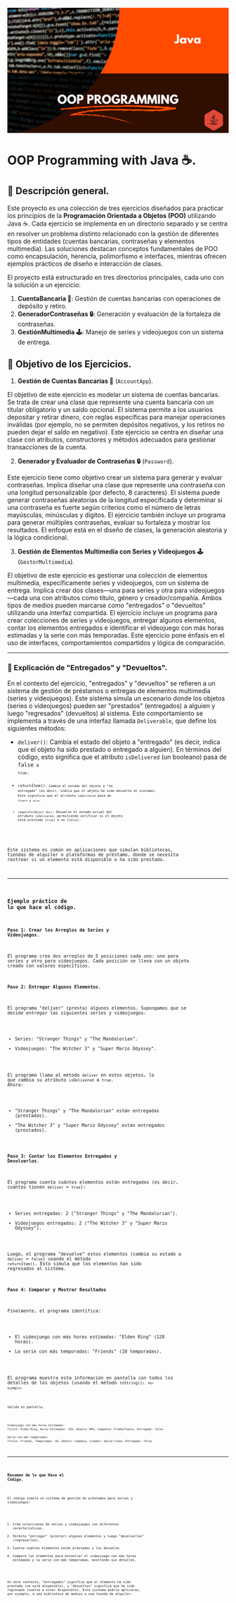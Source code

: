 ![](https://raw.githubusercontent.com/gabrielfernando01/spark/master/pseudocodigo_examples/image/cover_oop.png)

# OOP Programming with Java ☕.

## 🌟 Descripción general.

Este proyecto es una colección de tres ejercicios diseñados para practicar los principios de la **Programación Orientada a Objetos (POO)** utilizando Java ☕. Cada ejercicio se implementa en un directorio separado y se centra en resolver un problema distinto relacionado con la gestión de diferentes tipos de entidades (cuentas bancarias, contraseñas y elementos multimedia). Las soluciones destacan conceptos fundamentales de POO como encapsulación, herencia, polimorfismo e interfaces, mientras ofrecen ejemplos prácticos de diseño e interacción de clases.

El proyecto está estructurado en tres directorios principales, cada uno con la solución a un ejercicio:

1. **CuentaBancaria 🏦**: Gestión de cuentas bancarias con operaciones de depósito y retiro.
2. **GeneradorContraseñas 🔒**: Generación y evaluación de la fortaleza de contraseñas.
3. **GestiónMultimedia 🕹️**: Manejo de series y videojuegos con un sistema de entrega.

## 🎯 Objetivo de los Ejercicios.

1. **Gestión de Cuentas Bancarias 🏦** (<code>AccountApp</code>).

El objetivo de este ejercicio es modelar un sistema de cuentas bancarias. Se trata de crear una clase que represente una cuenta bancaria con un titular obligatorio y un saldo opcional. El sistema permite a los usuarios depositar y retirar dinero, con reglas específicas para manejar operaciones inválidas (por ejemplo, no se permiten depósitos negativos, y los retiros no pueden dejar el saldo en negativo). Este ejercicio se centra en diseñar una clase con atributos, constructores y métodos adecuados para gestionar transacciones de la cuenta.

2. **Generador y Evaluador de Contraseñas 🔒** (<code>Password</code>).

Este ejercicio tiene como objetivo crear un sistema para generar y evaluar contraseñas. Implica diseñar una clase que represente una contraseña con una longitud personalizable (por defecto, 8 caracteres). El sistema puede generar contraseñas aleatorias de la longitud especificada y determinar si una contraseña es fuerte según criterios como el número de letras mayúsculas, minúsculas y dígitos. El ejercicio también incluye un programa para generar múltiples contraseñas, evaluar su fortaleza y mostrar los resultados. El enfoque está en el diseño de clases, la generación aleatoria y la lógica condicional.

3. **Gestión de Elementos Multimedia con Series y Videojuegos 🕹️** (<code>GestorMultimedia</code>).

El objetivo de este ejercicio es gestionar una colección de elementos multimedia, específicamente series y videojuegos, con un sistema de entrega. Implica crear dos clases—una para series y otra para videojuegos—cada una con atributos como título, género y creador/compañía. Ambos tipos de medios pueden marcarse como "entregados" o "devueltos" utilizando una interfaz compartida. El ejercicio incluye un programa para crear colecciones de series y videojuegos, entregar algunos elementos, contar los elementos entregados e identificar el videojuego con más horas estimadas y la serie con más temporadas. Este ejercicio pone énfasis en el uso de interfaces, comportamientos compartidos y lógica de comparación.

***

### 📌 Explicación de "Entregados" y "Devueltos".

En el contexto del ejercicio, "entregados" y "devueltos" se refieren a un sistema de gestión de préstamos o entregas de elementos multimedia (series y videojuegos). Este sistema simula un escenario donde los objetos (series o videojuegos) pueden ser "prestados" (entregados) a alguien y luego "regresados" (devueltos) al sistema. Este comportamiento se implementa a través de una interfaz llamada <code>Deliverable</code>, que define los siguientes métodos:

+ <code>deliver()</code>: Cambia el estado del objeto a "entregado" (es decir, indica que el objeto ha sido prestado o entregado a alguien). En términos del código, esto significa que el atributo <code>isDelivered</code> (un booleano) pasa de <code>false<code> a <code>true</code>.
+ <code>returnItem()<code>: Cambia el estado del objeto a "no entregado" (es decir, indica que el objeto ha sido devuelto al sistema). Esto significa que el atributo <code>isDelivered</code>  pasa de <code>true<> a <code>false</code>.
+ <code>compareTo(Object obj)</code>: Devuelve el estado actual del atributo <code>isDelivered</code>, permitiendo verificar si el objeto está prestado (<code>true</code>) o no (<code>false</code>).

Este sistema es común en aplicaciones que simulan bibliotecas, tiendas de alquiler o plataformas de préstamo, donde se necesita rastrear si un elemento está disponible o ha sido prestado.

***

### Ejemplo práctico de lo que hace el código.

**Paso 1: Crear los Arreglos de Series y Videojuegos**.

El programa crea dos arreglos de 5 posiciones cada uno: uno para series y otro para videojuegos. Cada posición se llena con un objeto creado con valores específicos.

**Paso 2: Entregar Algunos Elementos**.

El programa "deliver" (presta) algunos elementos. Supongamos que se decide entregar las siguientes series y videojuegos:

+ Series: "Stranger Things" y "The Mandalorian".
+ Videojuegos: "The Witcher 3" y "Super Mario Odyssey".

El programa llama al método <code>deliver</code> en estos objetos, lo que cambia su atributo <code>isDelivered</code> a <code>true</code>. Ahora:

+ "Stranger Things" y "The Mandalorian" están entregadas (prestadas).
+ "The Witcher 3" y "Super Mario Odyssey" están entregados (prestados).

**Paso 3: Contar los Elementos Entregados y Devolverlos**.

El programa cuenta cuántos elementos están entregados (es decir, cuántos tienen <code>deliver</code> = <code>true</code>):

+ Series entregadas: 2 ("Stranger Things" y "The Mandalorian").
+ Videojuegos entregados: 2 ("The Witcher 3" y "Super Mario Odyssey").

Luego, el programa "devuelve" estos elementos (cambia su estado a <code>deliver</code> = <code>false</code>) usando el método <code>returnItem()</code>. Esto simula que los elementos han sido regresados al sistema.

**Paso 4: Comparar y Mostrar Resultados**

Finalmente, el programa identifica:

+ El videojuego con más horas estimadas: "Elden Ring" (120 horas).
+ La serie con más temporadas: "Friends" (10 temporadas).

El programa muestra esta información en pantalla con todos los detalles de los objetos (usando el método <code>toString()<code>). Por ejemplo:

Salida en pantalla:

```
Videojuego con más horas estimadas:
Título: Elden Ring, Horas Estimadas: 120, Género: RPG, Compañía: FromSoftware, Entregado: false

Serie con más temporadas:
Título: Friends, Temporadas: 10, Género: Comedia, Creador: David Crane, Entregado: false
```

***

### Resumen de lo que Hace el Código.

El código simula un sistema de gestión de préstamos para series y videojuegos:

1. Crea colecciones de series y videojuegos con diferentes características.
2. Permite "entregar" (prestar) algunos elementos y luego "devolverlos" (regresarlos).
3. Cuenta cuántos elementos están prestados y los devuelve.
4. Compara los elementos para encontrar el videojuego con más horas estimadas y la serie con más temporadas, mostrando sus detalles.

En este contexto, "entregados" significa que el elemento ha sido prestado (no está disponible), y "devueltos" significa que ha sido regresado (vuelve a estar disponible). Este sistema podría aplicarse, por ejemplo, a una biblioteca de medios o una tienda de alquiler.